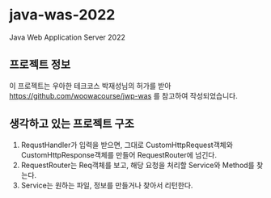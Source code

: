 # java-was-2022
Java Web Application Server 2022


## 프로젝트 정보 

이 프로젝트는 우아한 테크코스 박재성님의 허가를 받아 https://github.com/woowacourse/jwp-was 
를 참고하여 작성되었습니다.


## 생각하고 있는 프로젝트 구조
1. RequstHandler가 입력을 받으면, 그대로 CustomHttpRequest객체와 CustomHttpResponse객체를 만들어 RequestRouter에 넘긴다.
2. RequestRouter는 Req객체를 보고, 해당 요청을 처리할 Service와 Method를 찾는다.
3. Service는 원하는 파일, 정보를 만들거나 찾아서 리턴한다.